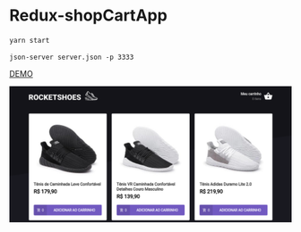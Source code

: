 # Redux-shopCartApp

```
yarn start
```

```
json-server server.json -p 3333
```

[DEMO](https://reduxshopcart.netlify.app/)

![](rocketshoes.png)

